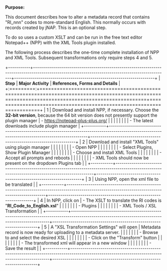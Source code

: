**Purpose:**

This document describes how to alter a metadata record that contains "RI_nnn" codes to more-standard English. This normally occurs with records created by jNAP. This is an optional step.

To do so uses a custom XSLT and can be run in the free text editor Notepad++ (NPP) with the XML Tools plugin installed.

The following process describes the one-time complete installation of NPP and XML Tools. Subsequent transformations only require steps 4 and 5.

+-----------+-------------------------------------------------------------------------------------------------------------------------------------------------+----------------------------------------------------------------------+
| **Step**  | **Major Activity**                                                                                                                              | **References, Forms and Details**                                    |
+:=========:+=================================================================================================================================================+======================================================================+
| 1         | Download and install NPP, if necessary. Choose the **32-bit version**, because the 64 bit version does not presently support the plugin manager | - <https://notepad-plus-plus.org/>                                   |
|           |                                                                                                                                                 |                                                                      |
|           |                                                                                                                                                 | - The latest downloads include plugin manager                        |
+-----------+-------------------------------------------------------------------------------------------------------------------------------------------------+----------------------------------------------------------------------+
| 2         | Download and install "XML Tools" using plugin manager                                                                                           |                                                                      |
|           |                                                                                                                                                 |                                                                      |
|           | - Open NPP                                                                                                                                      |                                                                      |
|           |                                                                                                                                                 |                                                                      |
|           | - Select Plugins, Show Plugin Manager                                                                                                           |                                                                      |
|           |                                                                                                                                                 |                                                                      |
|           | - Choose and install XML Tools                                                                                                                  |                                                                      |
|           |                                                                                                                                                 |                                                                      |
|           | - Accept all prompts and reboots                                                                                                                |                                                                      |
|           |                                                                                                                                                 |                                                                      |
|           | - XML Tools should now be present on the dropdown Plugins tab                                                                                   |                                                                      |
+-----------+-------------------------------------------------------------------------------------------------------------------------------------------------+----------------------------------------------------------------------+
| 3         | Using NPP, open the xml file to be translated                                                                                                   |                                                                      |
+-----------+-------------------------------------------------------------------------------------------------------------------------------------------------+----------------------------------------------------------------------+
| 4         | In NPP, click on                                                                                                                                | - The XSLT to translate the RI codes is "**RI_Code_to_English.xsl**" |
|           |                                                                                                                                                 |                                                                      |
|           | - Plugins                                                                                                                                       |                                                                      |
|           |                                                                                                                                                 |                                                                      |
|           | - XML Tools / XSL Transformation                                                                                                                |                                                                      |
+-----------+-------------------------------------------------------------------------------------------------------------------------------------------------+----------------------------------------------------------------------+
| 5         | A "XSL Transformation Settings" will open                                                                                                       | Metadata record is now ready for uploading to a metadata server.     |
|           |                                                                                                                                                 |                                                                      |
|           | - Browse to and select the desired XSL                                                                                                          |                                                                      |
|           |                                                                                                                                                 |                                                                      |
|           | - Click on the "Transform" button                                                                                                               |                                                                      |
|           |                                                                                                                                                 |                                                                      |
|           | - The transformed xml will appear in a new window                                                                                               |                                                                      |
|           |                                                                                                                                                 |                                                                      |
|           | - Save the result                                                                                                                               |                                                                      |
+-----------+-------------------------------------------------------------------------------------------------------------------------------------------------+----------------------------------------------------------------------+
